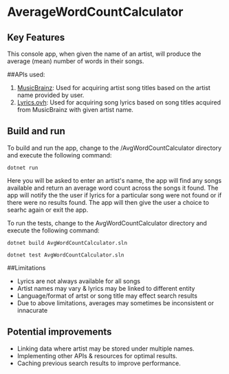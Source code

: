 # AverageWordCountCalculator 

## Key Features

This console app, when given the name of an artist, will produce the average
(mean) number of words in their songs.

##APIs used:
1. [MusicBrainz](https://musicbrainz.org/doc/MusicBrainz_API): Used for acquiring artist song titles based on the artist name provided by user.
2. [Lyrics.ovh](https://lyricsovh.docs.apiary.io/#reference): Used for acquiring song lyrics based on song titles acquired from MusicBrainz with given artist name.

## Build and run

To build and run the app, change to the /AvgWordCountCalculator directory and execute the following command:

`dotnet run`

Here you will be asked to enter an artist's name, the app will find any songs available and return an average word count across the songs it found.
The app will notify the the user if lyrics for a particular song were not found or if there were no results found.
The app will then give the user a choice to searhc again or exit the app.

To run the tests, change to the AvgWordCountCalculator directory and execute the following command:

`dotnet build AvgWordCountCalculator.sln`

`dotnet test AvgWordCountCalculator.sln`

##Limitations

- Lyrics are not always available for all songs
- Artist names may vary & lyrics may be linked to different entity 
- Language/format of artst or song title may effect search results
- Due to above limitations, averages may sometimes be inconsistent or innacurate  

## Potential improvements

- Linking data where artist may be stored under multiple names.  
- Implementing other APIs & resources for optimal results.
- Caching previous search results to improve performance. 

